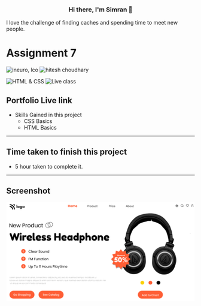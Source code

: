<h3 align="center">
Hi there, I'm Simran</a> 👋
</h3>

I love the challenge of finding caches and spending time to meet new people. 


# Assignment 7

![ineuro, lco](https://img.shields.io/badge/iNeuron-LCO-blue)
![hitesh choudhary](https://img.shields.io/badge/Hitesh--Choudhary-Full--stack--JS--bootcamp-red)

![HTML & CSS](https://img.shields.io/badge/HTML-CSS-orange)
![Live class](https://img.shields.io/badge/LIVE--CLASS-PROJECT--7-lightgrey)



## Portfolio Live link

-   Skills Gained in this project
    -  CSS Basics
    -  HTML Basics 

---

## Time taken to finish this project

-   5 hour taken to complete it.
---

## Screenshot

   <img src="./thumbnail.png" alt="logo" />
